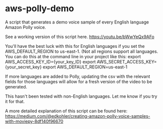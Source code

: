 # aws-polly-demo
A script that generates a demo voice sample of every English language Amazon Polly voice.

See a working version of this script here.
https://youtu.be/bWwYeQx9AFo

You'll have the best luck with this for English languages if you set the AWS_DEFAULT_REGION to us-east-1. (Not all regions support all languages.
You can do this at the command line in your project like this:
export AWS_ACCESS_KEY_ID={your_key_ID}
export AWS_SECRET_ACCESS_KEY={your_secret_key}
export AWS_DEFAULT_REGION=us-east-1

If more languages are added to Polly, updating the csv with the relevant fields for those languages will allow for a fresh version of the video to be generated.

This hasn't been tested with non-English languages. Let me know if you try it for that.

A more detailed explanation of this script can be found here:
https://medium.com/@edkohler/creating-amazon-polly-voice-samples-with-moviepy-8df140f96670
